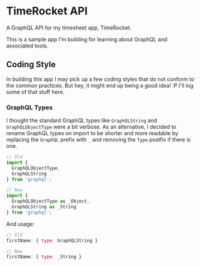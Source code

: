 # TimeRocket API

A GraphQL API for my timesheet app, TimeRocket.

This is a sample app I'm building for learning about GraphQL and associated tools.

## Coding Style

In building this app I may pick up a few coding styles that do not conform to the common practices. But hey, it might end up being a good idea! :P I'll log some of that stuff here.

### GraphQL Types

I thought the standard GraphQL types like `GraphQLString` and `GraphQLObjectType` were a bit verbose. As an alternative, I decided to rename GraphQL types on import to be shorter and more readable by replacing the `GraphQL` prefix with `_` and removing the `Type` postfix if there is one.

```js
// Old
import {
  GraphQLObjectType,
  GraphQLString
} from 'graphql';

// New
import {
  GraphQLObjectType as _Object,
  GraphQLString as _String
} from 'graphql';
```

And usage:

```js
// Old
firstName: { type: GraphQLString }

// New
firstName: { type: _String }
```
